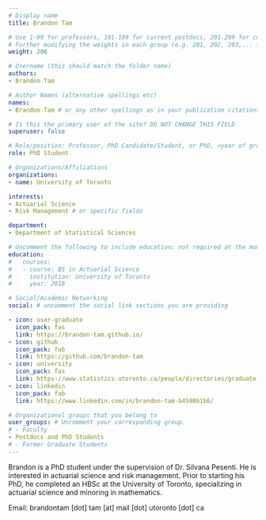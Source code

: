 ```yaml
---
# Display name
title: Brandon Tam

# Use 1-99 for professors, 101-199 for current postdocs, 201-299 for current phds, 301-399 for current masters, 401-499 for current undergrads, 801-809 for alum postdocs, 811-849 for alum phds, 851-899 for alum masters, and 901-999 for alum undergrads
# Further modifying the weights in each group (e.g. 201, 202, 203,... for current phds) allows customized ordering (e.g. new students first)
weight: 206

# Username (this should match the folder name)
authors:
- Brandon Tam

# Author Names (alternative spellings etc)
names:
- Brandon Tam # or any other spellings as in your publication citations

# Is this the primary user of the site? DO NOT CHANGE THIS FIELD
superuser: false

# Role/position: Professor, PhD Candidate/Student, or PhD, <year of graduation>
role: PhD Student

# Organizations/Affiliations
organizations:
- name: University of Toronto

interests:
- Actuarial Science
- Risk Management # or specific fields

department:
- Department of Statistical Sciences

# Uncomment the following to include education; not required at the moment.
education:
#   courses:
#   - course: BS in Actuarial Science
#     institution: University of Toronto
#     year: 2018

# Social/Academic Networking
social: # uncomment the social link sections you are providing

- icon: user-graduate
  icon_pack: fas
  link: https://brandon-tam.github.io/
- icon: github
  icon_pack: fab
  link: https://github.com/brandon-tam
- icon: university
  icon_pack: fas
  link: https://www.statistics.utoronto.ca/people/directories/graduate-students/brandon-tam
- icon: linkedin
  icon_pack: fab
  link: https://www.linkedin.com/in/brandon-tam-b459861b6/

# Organizational groups that you belong to
user_groups: # Uncomment your corresponding group.
# - Faculty
- Postdocs and PhD Students
# - Former Graduate Students
---
```


Brandon is a PhD student under the supervision of Dr. Silvana Pesenti. He is interested in actuarial science and risk management. Prior to starting his PhD, he completed an HBSc at the University of Toronto, specializing in actuarial science and minoring in mathematics.

Email: brandontam [dot] tam [at] mail [dot] utoronto [dot] ca